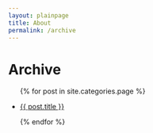 ```yaml
---
layout: plainpage
title: About
permalink: /archive
---
```

# Archive

<ul class="post-list archive-ul">
  {% for post in site.categories.page %}
    <li class="archive-li">
      <p>
        <a class="post-link" href="{{ post.url | prepend: site.baseurl }}">{{ post.title }}</a>
      </p>
    </li>
  {% endfor %}
</ul>
